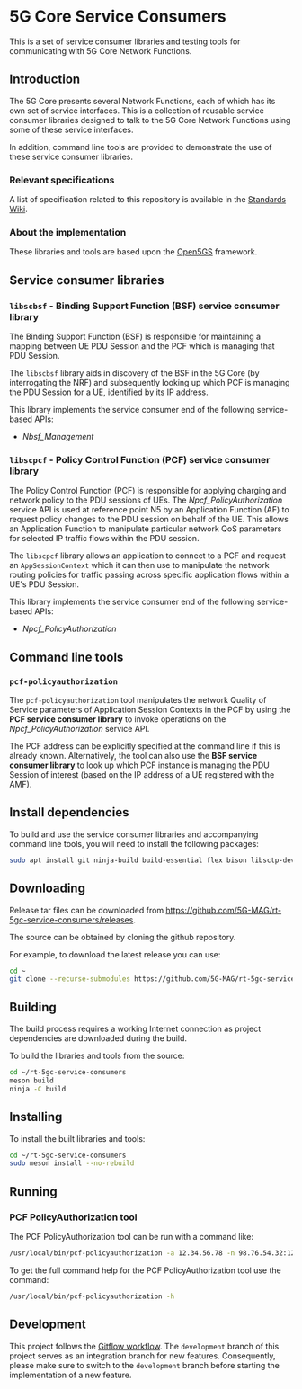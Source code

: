# 5G Core Service Consumers

This is a set of service consumer libraries and testing tools for communicating with 5G Core Network Functions.

## Introduction

The 5G Core presents several Network Functions, each of which has its own set of service interfaces. This is a collection of reusable service consumer libraries designed to talk to the 5G Core Network Functions using some of these service interfaces.

In addition, command line tools are provided to demonstrate the use of these service consumer libraries.

### Relevant specifications

A list of specification related to this repository is available in the [Standards Wiki](https://github.com/5G-MAG/Standards/wiki/5G-Downlink-Media-Streaming-Architecture-(5GMSd):-Relevant-Specifications).

### About the implementation

These libraries and tools are based upon the [Open5GS](https://open5gs.org/) framework.

## Service consumer libraries

### `libscbsf` - Binding Support Function (BSF) service consumer library

The Binding Support Function (BSF) is responsible for maintaining a mapping between UE PDU Session and the PCF which is managing that PDU Session.

The `libscbsf` library aids in discovery of the BSF in the 5G Core (by interrogating the NRF) and subsequently looking up which PCF is managing the PDU Session for a UE, identified by its IP address.

This library implements the service consumer end of the following service-based APIs:
- *Nbsf_Management*

### `libscpcf` - Policy Control Function (PCF) service consumer library

The Policy Control Function (PCF) is responsible for applying charging and network policy to the PDU sessions of UEs. The *Npcf_PolicyAuthorization* service API is used at reference point N5 by an Application Function (AF) to request policy changes to the PDU session on behalf of the UE. This allows an Application Function to manipulate particular network QoS parameters for selected IP traffic flows within the PDU session.

The `libscpcf` library allows an application to connect to a PCF and request an `AppSessionContext` which it can then use to manipulate the network routing policies for traffic passing across specific application flows within a UE's PDU Session.

This library implements the service consumer end of the following service-based APIs:
- *Npcf_PolicyAuthorization*


## Command line tools

### `pcf-policyauthorization`

The `pcf-policyauthorization` tool manipulates the network Quality of Service parameters of Application Session Contexts in the PCF by using the **PCF service consumer library** to invoke operations on the *Npcf_PolicyAuthorization* service API.

The PCF address can be explicitly specified at the command line if this is already known. Alternatively, the tool can also use the **BSF service consumer library** to look up which PCF instance is managing the PDU Session of interest (based on the IP address of a UE registered with the AMF).


## Install dependencies

To build and use the service consumer libraries and accompanying command line tools, you will need to install the following packages:

```bash
sudo apt install git ninja-build build-essential flex bison libsctp-dev libgnutls28-dev libgcrypt-dev libssl-dev libidn11-dev libmongoc-dev libbson-dev libyaml-dev libnghttp2-dev libmicrohttpd-dev libcurl4-gnutls-dev libnghttp2-dev libtins-dev libtalloc-dev meson cmake
```

## Downloading

Release tar files can be downloaded from <https://github.com/5G-MAG/rt-5gc-service-consumers/releases>.

The source can be obtained by cloning the github repository.

For example, to download the latest release you can use:

```bash
cd ~
git clone --recurse-submodules https://github.com/5G-MAG/rt-5gc-service-consumers.git
```

## Building

The build process requires a working Internet connection as project dependencies are downloaded during the build.

To build the libraries and tools from the source:

```bash
cd ~/rt-5gc-service-consumers
meson build
ninja -C build
```

## Installing

To install the built libraries and tools:

```bash
cd ~/rt-5gc-service-consumers
sudo meson install --no-rebuild
```

## Running

### PCF PolicyAuthorization tool

The PCF PolicyAuthorization tool can be run with a command like:

```bash
/usr/local/bin/pcf-policyauthorization -a 12.34.56.78 -n 98.76.54.32:1234
```

To get the full command help for the PCF PolicyAuthorization tool use the command:

```bash
/usr/local/bin/pcf-policyauthorization -h
```

## Development

This project follows
the [Gitflow workflow](https://www.atlassian.com/git/tutorials/comparing-workflows/gitflow-workflow). The
`development` branch of this project serves as an integration branch for new features. Consequently, please make sure to
switch to the `development` branch before starting the implementation of a new feature.

